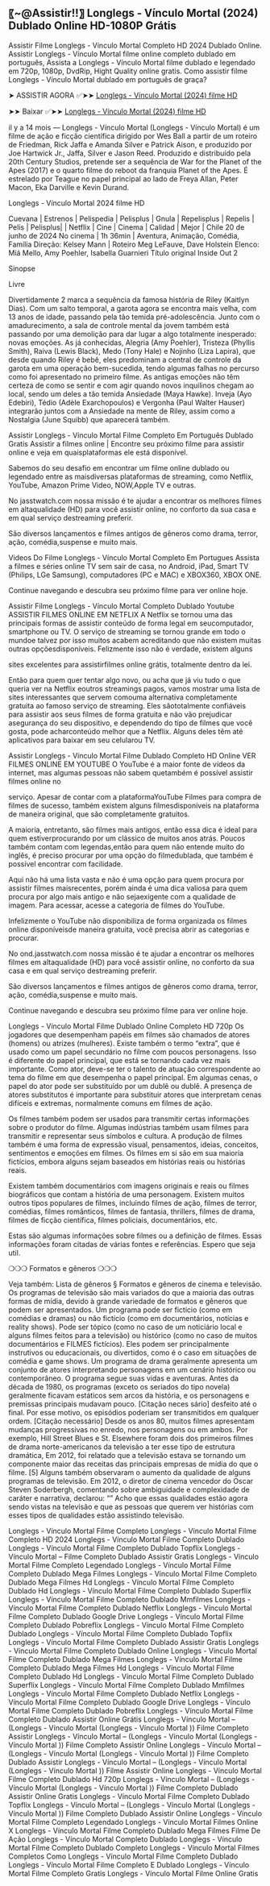## 〖~@Assistir!!〗 Longlegs - Vínculo Mortal (2024) Dublado Online HD-1080P Grátis

Assistir Filme Longlegs - Vínculo Mortal Completo HD 2024 Dublado Online. Assistir Longlegs - Vínculo Mortal filme online completo dublado em português, Assista a Longlegs - Vínculo Mortal filme dublado e legendado em 720p, 1080p, DvdRip, Hight Quality online gratis. Como assistir filme Longlegs - Vínculo Mortal dublado em português de graça?

➤ ASSISTIR AGORA ✅➤➤ [Longlegs - Vínculo Mortal (2024) filme HD](https://cornercinema.com/pt/movie/1226578)

➤➤ Baixar ✅➤➤ [Longlegs - Vínculo Mortal (2024) filme HD](https://cornercinema.com/pt/movie/1226578)

il y a 14 mois — Longlegs - Vínculo Mortal (Longlegs - Vínculo Mortal) é um filme de ação e ficção científica dirigido por Wes Ball a partir de um roteiro de Friedman, Rick Jaffa e Amanda Silver e Patrick Aison, e produzido por Joe Hartwick Jr., Jaffa, Silver e Jason Reed. Produzido e distribuído pela 20th Century Studios, pretende ser a sequência de War for the Planet of the Apes (2017) e o quarto filme do reboot da franquia Planet of the Apes. É estrelado por Teague no papel principal ao lado de Freya Allan, Peter Macon, Eka Darville e Kevin Durand.

Longlegs - Vínculo Mortal 2024 filme HD

Cuevana | Estrenos | Pelispedia | Pelisplus | Gnula | Repelisplus | Repelis | Pelis | Pelisplus| | Netflix | Cine | Cinema | Calidad | Mejor | Chile 20 de junho de 2024 No cinema | 1h 36min | Aventura, Animação, Comédia, Família Direção: Kelsey Mann | Roteiro Meg LeFauve, Dave Holstein Elenco: Miá Mello, Amy Poehler, Isabella Guarnieri Título original Inside Out 2

Sinopse

Livre

Divertidamente 2 marca a sequência da famosa história de Riley (Kaitlyn Dias). Com um salto temporal, a garota agora se encontra mais velha, com 13 anos de idade, passando pela tão temida pré-adolescência. Junto com o amadurecimento, a sala de controle mental da jovem também está passando por uma demolição para dar lugar a algo totalmente inesperado: novas emoções. As já conhecidas, Alegria (Amy Poehler), Tristeza (Phyllis Smith), Raiva (Lewis Black), Medo (Tony Hale) e Nojinho (Liza Lapira), que desde quando Riley é bebê, eles predominam a central de controle da garota em uma operação bem-sucedida, tendo algumas falhas no percurso como foi apresentado no primeiro filme. As antigas emoções não têm certeza de como se sentir e com agir quando novos inquilinos chegam ao local, sendo um deles a tão temida Ansiedade (Maya Hawke). Inveja (Ayo Edebiri), Tédio (Adèle Exarchopoulos) e Vergonha (Paul Walter Hauser) integrarão juntos com a Ansiedade na mente de Riley, assim como a Nostalgia (June Squibb) que aparecerá também.

Assistir Longlegs - Vínculo Mortal Filme Completo Em Português Dublado Gratis Assistir a filmes online | Encontre seu próximo filme para assistir online e veja em quaisplataformas ele está disponível.

Sabemos do seu desafio em encontrar um filme online dublado ou legendado entre as maisdiversas plataformas de streaming, como Netflix, YouTube, Amazon Prime Video, NOW,Apple TV e outras.

No jasstwatch.com nossa missão é te ajudar a encontrar os melhores filmes em altaqualidade (HD) para você assistir online, no conforto da sua casa e em qual serviço destreaming preferir.

São diversos lançamentos e filmes antigos de gêneros como drama, terror, ação, comédia,suspense e muito mais.

Videos Do Filme Longlegs - Vínculo Mortal Completo Em Portugues Assista a filmes e séries online TV sem sair de casa, no Android, iPad, Smart TV (Philips, LGe Samsung), computadores (PC e MAC) e XBOX360, XBOX ONE.

Continue navegando e descubra seu próximo filme para ver online hoje.

Assistir Filme Longlegs - Vínculo Mortal Completo Dublado Youtube ASSISTIR FILMES ONLINE EM NETFLIX A Netflix se tornou uma das principais formas de assistir conteúdo de forma legal em seucomputador, smartphone ou TV. O serviço de streaming se tornou grande em todo o mundoe talvez por isso muitos acabem acreditando que não existem muitas outras opçõesdisponíveis. Felizmente isso não é verdade, existem alguns

sites excelentes para assistirfilmes online grátis, totalmente dentro da lei.

Então para quem quer tentar algo novo, ou acha que já viu tudo o que queria ver na Netflix eoutros streamings pagos, vamos mostrar uma lista de sites interessantes que servem comouma alternativa completamente gratuita ao famoso serviço de streaming. Eles sãototalmente confiáveis para assistir aos seus filmes de forma gratuita e não vão prejudicar asegurança do seu dispositivo, e dependendo do tipo de filmes que você gosta, pode acharconteúdo melhor que a Netflix. Alguns deles têm até aplicativos para baixar em seu celularou TV.

Assistir Longlegs - Vínculo Mortal Filme Dublado Completo HD Online VER FILMES ONLINE EM YOUTUBE O YouTube é a maior fonte de vídeos da internet, mas algumas pessoas não sabem quetambém é possível assistir filmes online no

serviço. Apesar de contar com a plataformaYouTube Filmes para compra de filmes de sucesso, também existem alguns filmesdisponíveis na plataforma de maneira original, que são completamente gratuitos.

A maioria, entretanto, são filmes mais antigos, então essa dica é ideal para quem estiverprocurando por um clássico de muitos anos atrás. Poucos também contam com legendas,então para quem não entende muito do inglês, é preciso procurar por uma opção do filmedublada, que também é possível encontrar com facilidade.

Aqui não há uma lista vasta e não é uma opção para quem procura por assistir filmes maisrecentes, porém ainda é uma dica valiosa para quem procura por algo mais antigo e não sejaexigente com a qualidade de imagem. Para acessar, acesse a categoria de filmes do YouTube.

Infelizmente o YouTube não disponibiliza de forma organizada os filmes online disponíveisde maneira gratuita, você precisa abrir as categorias e procurar.

No ond.jasstwatch.com nossa missão é te ajudar a encontrar os melhores filmes em altaqualidade (HD) para você assistir online, no conforto da sua casa e em qual serviço destreaming preferir.

São diversos lançamentos e filmes antigos de gêneros como drama, terror, ação, comédia,suspense e muito mais.

Continue navegando e descubra seu próximo filme para ver online hoje.

Longlegs - Vínculo Mortal Filme Dublado Online Completo HD 720p Os jogadores que desempenham papéis em filmes são chamados de atores (homens) ou atrizes (mulheres). Existe também o termo “extra”, que é usado como um papel secundário no filme com poucos personagens. Isso é diferente do papel principal, que está se tornando cada vez mais importante. Como ator, deve-se ter o talento de atuação correspondente ao tema do filme em que desempenha o papel principal. Em algumas cenas, o papel do ator pode ser substituído por um dublê ou dublê. A presença de atores substitutos é importante para substituir atores que interpretam cenas difíceis e extremas, normalmente comuns em filmes de ação.

Os filmes também podem ser usados para transmitir certas informações sobre o produtor do filme. Algumas indústrias também usam filmes para transmitir e representar seus símbolos e cultura. A produção de filmes também é uma forma de expressão visual, pensamentos, ideias, conceitos, sentimentos e emoções em filmes. Os filmes em si são em sua maioria fictícios, embora alguns sejam baseados em histórias reais ou histórias reais.

Existem também documentários com imagens originais e reais ou filmes biográficos que contam a história de uma personagem. Existem muitos outros tipos populares de filmes, incluindo filmes de ação, filmes de terror, comédias, filmes românticos, filmes de fantasia, thrillers, filmes de drama, filmes de ficção científica, filmes policiais, documentários, etc.

Estas são algumas informações sobre filmes ou a definição de filmes. Essas informações foram citadas de várias fontes e referências. Espero que seja util.

❍❍❍ Formatos e gêneros ❍❍❍

Veja também: Lista de gêneros § Formatos e gêneros de cinema e televisão. Os programas de televisão são mais variados do que a maioria das outras formas de mídia, devido à grande variedade de formatos e gêneros que podem ser apresentados. Um programa pode ser fictício (como em comédias e dramas) ou não fictício (como em documentários, notícias e reality shows). Pode ser tópico (como no caso de um noticiário local e alguns filmes feitos para a televisão) ou histórico (como no caso de muitos documentários e FILMES fictícios). Eles podem ser principalmente instrutivos ou educacionais, ou divertidos, como é o caso em situações de comédia e game shows. Um programa de drama geralmente apresenta um conjunto de atores interpretando personagens em um cenário histórico ou contemporâneo. O programa segue suas vidas e aventuras. Antes da década de 1980, os programas (exceto os seriados do tipo novela) geralmente ficavam estáticos sem arcos da história, e os personagens e premissas principais mudavam pouco. [Citação neces sário] desfeito até o final. Por esse motivo, os episódios poderiam ser transmitidos em qualquer ordem. [Citação necessário] Desde os anos 80, muitos filmes apresentam mudanças progressivas no enredo, nos personagens ou em ambos. Por exemplo, Hill Street Blues e St. Elsewhere foram dois dos primeiros filmes de drama norte-americanos da televisão a ter esse tipo de estrutura dramática, Em 2012, foi relatado que a televisão estava se tornando um componente maior das receitas das principais empresas de mídia do que o filme. [5] Alguns também observaram o aumento da qualidade de alguns programas de televisão. Em 2012, o diretor de cinema vencedor do Oscar Steven Soderbergh, comentando sobre ambiguidade e complexidade de caráter e narrativa, declarou: “” Acho que essas qualidades estão agora sendo vistas na televisão e que as pessoas que querem ver histórias com esses tipos de qualidades estão assistindo televisão.

Longlegs - Vínculo Mortal Filme Completo Longlegs - Vínculo Mortal Filme Completo HD 2024 Longlegs - Vínculo Mortal Filme Completo Dublado Longlegs - Vínculo Mortal Filme Completo Dublado Topflix Longlegs - Vínculo Mortal – Filme Completo Dublado Assistir Gratis Longlegs - Vínculo Mortal Filme Completo Legendado Longlegs - Vínculo Mortal Filme Completo Dublado Mega Filmes Longlegs - Vínculo Mortal Filme Completo Dublado Mega Filmes Hd Longlegs - Vínculo Mortal Filme Completo Dublado Hd Longlegs - Vínculo Mortal Filme Completo Dublado Superflix Longlegs - Vínculo Mortal Filme Completo Dublado Mmfilmes Longlegs - Vínculo Mortal Filme Completo Dublado Netflix Longlegs - Vínculo Mortal Filme Completo Dublado Google Drive Longlegs - Vínculo Mortal Filme Completo Dublado Pobreflix Longlegs - Vínculo Mortal Filme Completo Dublado Longlegs - Vínculo Mortal Filme Completo Dublado Topflix Longlegs - Vínculo Mortal Filme Completo Dublado Assistir Gratis Longlegs - Vínculo Mortal Filme Completo Dublado Online Longlegs - Vínculo Mortal Filme Completo Dublado Mega Filmes Longlegs - Vínculo Mortal Filme Completo Dublado Mega Filmes Hd Longlegs - Vínculo Mortal Filme Completo Dublado Hd Longlegs - Vínculo Mortal Filme Completo Dublado Superflix Longlegs - Vínculo Mortal Filme Completo Dublado Mmfilmes Longlegs - Vínculo Mortal Filme Completo Dublado Netflix Longlegs - Vínculo Mortal Filme Completo Dublado Google Drive Longlegs - Vínculo Mortal Filme Completo Dublado Pobreflix Longlegs - Vínculo Mortal Filme Completo Dublado Assistir Online Grátis Longlegs - Vínculo Mortal – (Longlegs - Vínculo Mortal (Longlegs - Vínculo Mortal )) Filme Completo Assistir Longlegs - Vínculo Mortal – (Longlegs - Vínculo Mortal (Longlegs - Vínculo Mortal )) Filme Completo Assistir Online Longlegs - Vínculo Mortal – (Longlegs - Vínculo Mortal (Longlegs - Vínculo Mortal )) Filme Completo Dublado Assistir Longlegs - Vínculo Mortal – (Longlegs - Vínculo Mortal (Longlegs - Vínculo Mortal )) Filme Assistir Online Longlegs - Vínculo Mortal Filme Completo Dublado Hd 720p Longlegs - Vínculo Mortal – (Longlegs - Vínculo Mortal (Longlegs - Vínculo Mortal )) Filme Completo Dublado Assistir Online Gratis Longlegs - Vínculo Mortal Filme Completo Dublado Topflix Longlegs - Vínculo Mortal – (Longlegs - Vínculo Mortal (Longlegs - Vínculo Mortal )) Filme Completo Dublado Assistir Online Longlegs - Vínculo Mortal Filme Completo Legendado Longlegs - Vínculo Mortal Filmes Online X Longlegs - Vínculo Mortal Filme Completo Dublado Mega Filmes Filme De Ação Longlegs - Vínculo Mortal Completo Dublado Longlegs - Vínculo Mortal Filme Completo Dublado Completo Longlegs - Vínculo Mortal Filmes Completos Como Longlegs - Vínculo Mortal Filme Completo Dublado Longlegs - Vínculo Mortal Filme Completo E Dublado Longlegs - Vínculo Mortal Filme Completo Gratis Longlegs - Vínculo Mortal Filme Online Gratis
